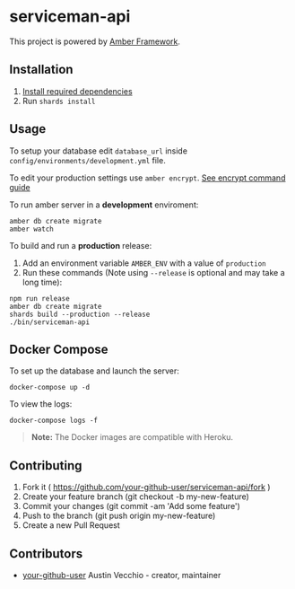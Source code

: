 # serviceman-api

This project is powered by [Amber Framework](https://amberframework.org/).

## Installation

1. [Install required dependencies](https://github.com/amberframework/online-docs/blob/master/getting-started/quickstart/zero-to-deploy.md#install-crystal-and-amber)
2. Run `shards install`

## Usage

To setup your database edit `database_url` inside `config/environments/development.yml` file.

To edit your production settings use `amber encrypt`. [See encrypt command guide](https://github.com/amberframework/online-docs/blob/master/getting-started/cli/encrypt.md#encrypt-command)

To run amber server in a **development** enviroment:

```
amber db create migrate
amber watch
```

To build and run a **production** release:

1. Add an environment variable `AMBER_ENV` with a value of `production`
2. Run these commands (Note using `--release` is optional and may take a long time):

```
npm run release
amber db create migrate
shards build --production --release
./bin/serviceman-api
```

## Docker Compose

To set up the database and launch the server:

```
docker-compose up -d
```

To view the logs:

```
docker-compose logs -f
```

> **Note:** The Docker images are compatible with Heroku.

## Contributing

1. Fork it ( https://github.com/your-github-user/serviceman-api/fork )
2. Create your feature branch (git checkout -b my-new-feature)
3. Commit your changes (git commit -am 'Add some feature')
4. Push to the branch (git push origin my-new-feature)
5. Create a new Pull Request

## Contributors

- [your-github-user](https://github.com/your-github-user) Austin Vecchio - creator, maintainer
